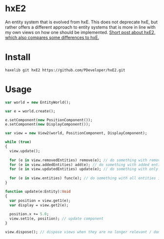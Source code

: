 # hxE2
An entity system that is evolved from hxE. This does not deprecate hxE, but rather offers a different approach to entity systems that is more in line with my own views on how one should be implemented.
[Short post about hxE2, which also compares some differences to hxE.](http://psvilans.wrongbananas.net/hxe2-entity-systems/)

# Install
`haxelib git hxE2 https://github.com/PDeveloper/hxE2.git`

# Usage
```haxe
var world = new EntityWorld();

var e = world.create();

e.setComponent(new PositionComponent());
e.setComponent(new DisplayComponent());

var view = new View2(world, PositionComponent, DisplayComponent);

while (true)
{
  view.update();
  
  for (e in view.removedEntities) remove(e); // do something with removed entities if needed
  for (e in view.addedEntities) add(e); // do something with added entities if needed
  for (e in view.updatedEntities) update(e); // do something with only updated entities if needed
  
  for (e in view.entities) func(e); // do something with all entities in the view if needed
}

function update(e:Entity):Void
{
  var position = view.get1(e);
  var display = view.get2(e);
  
  position.x += 5.0;
  view.set1(e, position); // update component
}

view.dispose(); // dispose views when they are no longer relevant / don't need to receive updates
```
